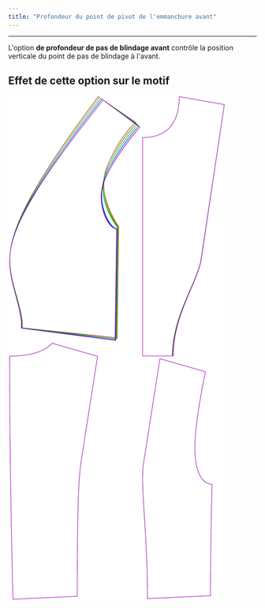 ```yaml
---
title: "Profondeur du point de pivot de l'emmanchure avant"
---
```


***

L'option **de profondeur de pas de blindage avant** contrôle la position verticale du point de pas de blindage à l'avant.

## Effet de cette option sur le motif

![Cette image montre l'effet de cette option en superposant plusieurs variantes qui ont une valeur différente pour cette option](noble_frontarmholepitchdepth_sample.svg "Effet de cette option sur le motif")
